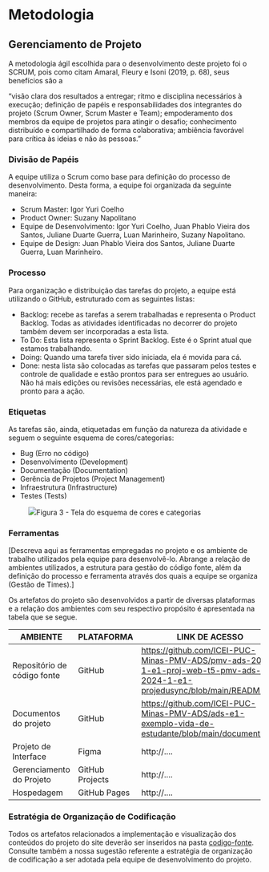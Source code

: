 
# Metodologia

## Gerenciamento de Projeto
A metodologia ágil escolhida para o desenvolvimento deste projeto foi o SCRUM, pois como citam Amaral, Fleury e Isoni (2019, p. 68), seus benefícios são a

“visão clara dos resultados a entregar; ritmo e disciplina necessários à execução; definição de papéis e responsabilidades dos integrantes do projeto (Scrum Owner, Scrum Master e Team); empoderamento dos membros da equipe de projetos para atingir o desafio; conhecimento distribuído e compartilhado de forma colaborativa; ambiência favorável para crítica às ideias e não às pessoas.”

### Divisão de Papéis

A equipe utiliza o Scrum como base para definição do processo de desenvolvimento. Desta forma, a equipe foi organizada da seguinte maneira:

- Scrum Master: Igor Yuri Coelho
- Product Owner: Suzany Napolitano
- Equipe de Desenvolvimento: Igor Yuri Coelho, Juan Phablo Vieira dos Santos, Juliane Duarte Guerra, Luan Marinheiro, Suzany Napolitano.
- Equipe de Design:  Juan Phablo Vieira dos Santos, Juliane Duarte Guerra, Luan Marinheiro. 

### Processo

Para organização e distribuição das tarefas do projeto, a equipe está utilizando o GitHub, estruturado com as seguintes listas:
- Backlog: recebe as tarefas a serem trabalhadas e representa o Product Backlog. Todas as atividades identificadas no decorrer do projeto também devem ser incorporadas a esta lista. 
- To Do: Esta lista representa o Sprint Backlog. Este é o Sprint atual que estamos trabalhando. 
- Doing: Quando uma tarefa tiver sido iniciada, ela é movida para cá. 
- Done: nesta lista são colocadas as tarefas que passaram pelos testes e controle de qualidade e estão prontos para ser entregues ao usuário. Não há mais edições ou revisões necessárias, ele está agendado e pronto para a ação.

### Etiquetas
<p>As tarefas são, ainda, etiquetadas em função da natureza da atividade e seguem o seguinte esquema de cores/categorias:</p>

<ul>
  <li>Bug (Erro no código)</li>
  <li>Desenvolvimento (Development)</li>
  <li>Documentação (Documentation)</li>
  <li>Gerência de Projetos (Project Management)</li>
  <li>Infraestrutura (Infrastructure)</li>
  <li>Testes (Tests)</li>
</ul>

<figure> 
  <img src="https://user-images.githubusercontent.com/100447878/164068979-9eed46e1-9b44-461e-ab88-c2388e6767a1.png"
    <figcaption>Figura 3 - Tela do esquema de cores e categorias</figcaption>
</figure> 
  
### Ferramentas

[Descreva aqui as ferramentas empregadas no projeto e os ambiente de trabalho utilizados pela  equipe para desenvolvê-lo. Abrange a relação de ambientes utilizados, a estrutura para gestão do código fonte, além da definição do processo e ferramenta através dos quais a equipe se organiza (Gestão de Times).]

Os artefatos do projeto são desenvolvidos a partir de diversas plataformas e a relação dos ambientes com seu respectivo propósito é apresentada na tabela que se segue.

| AMBIENTE                            | PLATAFORMA                         | LINK DE ACESSO                         |
|-------------------------------------|------------------------------------|----------------------------------------|
| Repositório de código fonte         | GitHub                             | https://github.com/ICEI-PUC-Minas-PMV-ADS/pmv-ads-2024-1-e1-proj-web-t5-pmv-ads-2024-1-e1-projedusync/blob/main/README.md                                        |
| Documentos do projeto               | GitHub                             | https://github.com/ICEI-PUC-Minas-PMV-ADS/ads-e1-exemplo-vida-de-estudante/blob/main/documentos/                          |
| Projeto de Interface                | Figma                              | http://....                            |
| Gerenciamento do Projeto            | GitHub Projects                    | http://....                            |
| Hospedagem                          | GitHub Pages                       | http://....                            |


### Estratégia de Organização de Codificação 

Todos os artefatos relacionados a implementação e visualização dos conteúdos do projeto do site deverão ser inseridos na pasta [codigo-fonte](http://https://github.com/ICEI-PUC-Minas-PMV-ADS/WebApplicationProject-Template-v2/tree/main/codigo-fonte). Consulte também a nossa sugestão referente a estratégia de organização de codificação a ser adotada pela equipe de desenvolvimento do projeto.
